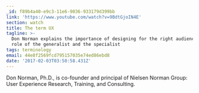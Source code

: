 ```yaml
---
_id: f89b4a40-e9c3-11e6-9036-933179d399bb
link: 'https://www.youtube.com/watch?v=9BdtGjoIN4E'
section: watch
title: The term UX
tagline: >-
  Don Norman explains the importance of designing for the right audience, the
  role of the generalist and the specialist
tags: terminology
email: 44e8f2569fcd795157035e74ed86ebd8
date: '2017-02-03T03:50:58.431Z'
---
```

Don Norman, Ph.D., is co-founder and principal of Nielsen Norman Group: User Experience Research, Training, and Consulting.
